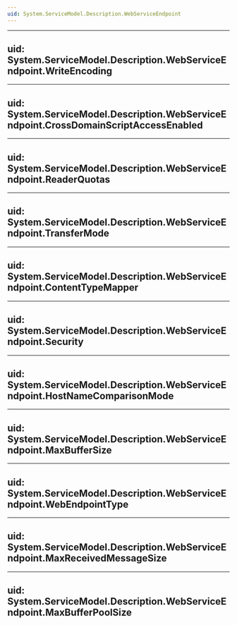 ```yaml
---
uid: System.ServiceModel.Description.WebServiceEndpoint
---
```


---
uid: System.ServiceModel.Description.WebServiceEndpoint.WriteEncoding
---

---
uid: System.ServiceModel.Description.WebServiceEndpoint.CrossDomainScriptAccessEnabled
---

---
uid: System.ServiceModel.Description.WebServiceEndpoint.ReaderQuotas
---

---
uid: System.ServiceModel.Description.WebServiceEndpoint.TransferMode
---

---
uid: System.ServiceModel.Description.WebServiceEndpoint.ContentTypeMapper
---

---
uid: System.ServiceModel.Description.WebServiceEndpoint.Security
---

---
uid: System.ServiceModel.Description.WebServiceEndpoint.HostNameComparisonMode
---

---
uid: System.ServiceModel.Description.WebServiceEndpoint.MaxBufferSize
---

---
uid: System.ServiceModel.Description.WebServiceEndpoint.WebEndpointType
---

---
uid: System.ServiceModel.Description.WebServiceEndpoint.MaxReceivedMessageSize
---

---
uid: System.ServiceModel.Description.WebServiceEndpoint.MaxBufferPoolSize
---

